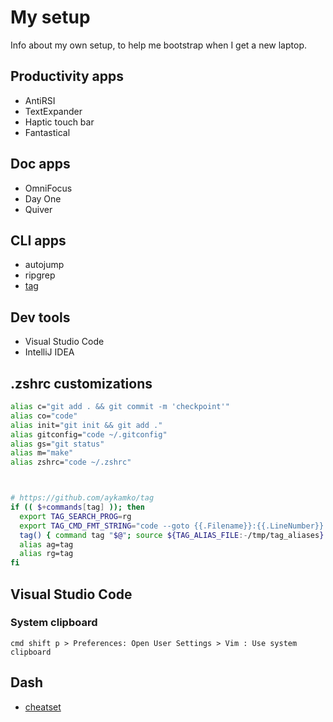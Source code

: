 # My setup

Info about my own setup, to help me bootstrap when I get a new laptop.

## Productivity apps

* AntiRSI
* TextExpander
* Haptic touch bar
* Fantastical

## Doc apps

* OmniFocus
* Day One
* Quiver

## CLI apps

* autojump
* ripgrep
* [tag](https://github.com/aykamko/tag)

## Dev tools

* Visual Studio Code
* IntelliJ IDEA

## .zshrc customizations

```zsh
alias c="git add . && git commit -m 'checkpoint'"
alias co="code"
alias init="git init && git add ."
alias gitconfig="code ~/.gitconfig"
alias gs="git status"
alias m="make"
alias zshrc="code ~/.zshrc"



# https://github.com/aykamko/tag
if (( $+commands[tag] )); then
  export TAG_SEARCH_PROG=rg 
  export TAG_CMD_FMT_STRING="code --goto {{.Filename}}:{{.LineNumber}}:{{.ColumnNumber}}"
  tag() { command tag "$@"; source ${TAG_ALIAS_FILE:-/tmp/tag_aliases} 2>/dev/null }
  alias ag=tag
  alias rg=tag
fi
```


## Visual Studio Code

### System clipboard

```
cmd shift p > Preferences: Open User Settings > Vim : Use system clipboard
```





## Dash
* [cheatset](https://github.com/Kapeli/cheatset)


